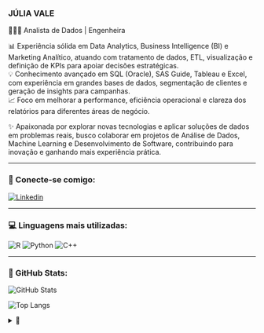 ### JÚLIA VALE
👩🏽‍🔧 Analista de Dados | Engenheira  

📊 Experiência sólida em Data Analytics, Business Intelligence (BI) e Marketing Analítico, atuando com tratamento de dados, ETL, visualização e definição de KPIs para apoiar decisões estratégicas.  
💡 Conhecimento avançado em SQL (Oracle), SAS Guide, Tableau e Excel, com experiência em grandes bases de dados, segmentação de clientes e geração de insights para campanhas.  
📈 Foco em melhorar a performance, eficiência operacional e clareza dos relatórios para diferentes áreas de negócio.  

✨ Apaixonada por explorar novas tecnologias e aplicar soluções de dados em problemas reais, busco colaborar em projetos de Análise de Dados, Machine Learning e Desenvolvimento de Software, contribuindo para inovação e ganhando mais experiência prática.  

---

### 📌 Conecte-se comigo:
[![Linkedin](https://img.shields.io/badge/Linkedin-6c0527?logo=linkedin&logoColor=white)](https://www.linkedin.com/in/juliavale/)

---

### 💻 Linguagens mais utilizadas:
![R](https://img.shields.io/badge/R-6c0527?logo=r&logoColor=%23FFFFFF)
![Python](https://img.shields.io/badge/Python-6c0527?logo=python&logoColor=%23FFFFFF)
![C++](https://img.shields.io/badge/C%2B%2B-6c0527?logo=cplusplus&logoColor=%23FFFFFF)

---

### 🚀 GitHub Stats:
![GitHub Stats](https://github-readme-stats.vercel.app/api?username=JMCVALE&theme=transparent&bg_color=000&border_color=6c0527&show_icons=true&icon_color=6c0527&title_color=FFF&text_color=FFF)

![Top Langs](https://github-readme-stats.vercel.app/api/top-langs/?username=JMCVALE&layout=compact&theme=transparent&bg_color=000&border_color=6c0527&title_color=FFF&text_color=FFF)

<details>
  <summary>🔗</summary>
  - Badges by <a href="https://shields.io/badges">shields.io</a><br>
  - Icons by <a href="https://simpleicons.org">simpleicons.org</a><br>
  - GitHub Stats by <a href="https://github.com/anuraghazra/github-readme-stats">anuraghazra</a><br>
</details>

